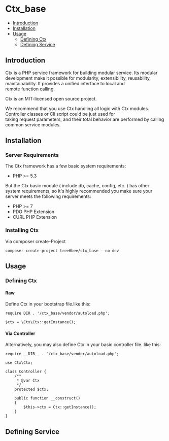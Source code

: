 # Ctx_base
* [Introduction](#introduction)
* [Installation](#installation)
* [Usage](#usage)
  * [Defining Ctx](#defining-ctx)
  * [Defining Service](#defining-service)

## Introduction

Ctx is a PHP service framework for building modular service.  Its modular development make it possible for modularity, extensibility, reusability, maintainability. It provides a unified interface to local and remote function calling.

Ctx is an MIT-licensed open source project. 

We recommend that you use Ctx handling all logic with Ctx modules. Controller classes or Cli script could be just used for taking request parameters, and their total behavior are performed by calling common service modules.

## Installation

### Server Requirements

The Ctx framework has a few basic system requirements:

* PHP >= 5.3

But the Ctx basic module ( include db, cache, config, etc. ) has other system requirements, so it's highly recommended you make sure your server meets the following requirements:

* PHP >= 7
* PDO PHP Extension
* CURL PHP Extension

### Installing Ctx

Via composer create-Project

```
composer create-project tree6bee/ctx_base --no-dev
```

## Usage

### Defining Ctx

#### Raw

Define Ctx in your bootstrap file.like this:

```
require DIR . '/ctx_base/vendor/autoload.php';

$ctx = \Ctx\Ctx::getInstance();
```

#### Via Controller

Alternatively, you may also define Ctx in your basic controller file. like this:

```
require __DIR__ . '/ctx_base/vendor/autoload.php';

use Ctx\Ctx;

class Controller {
    /**
     * @var Ctx
     */
    protected $ctx;

    public function __construct()
    {
    	$this->ctx = Ctx::getInstance();
    }
}
```

## Defining Service

